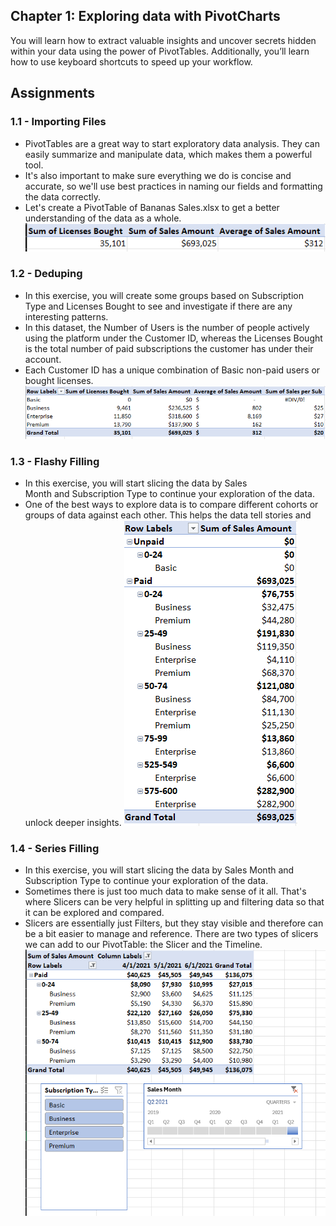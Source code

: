 ## Chapter 1: Exploring data with PivotCharts
You will learn how to extract valuable insights and uncover secrets hidden within your data using the power of PivotTables. Additionally, you’ll learn how to use keyboard shortcuts to speed up your workflow.

## Assignments
### 1.1 - Importing Files
- PivotTables are a great way to start exploratory data analysis. They can easily summarize and manipulate data, which makes them a powerful tool.
- It's also important to make sure everything we do is concise and accurate, so we'll use best practices in naming our fields and formatting the data correctly.
- Let's create a PivotTable of Bananas Sales.xlsx to get a better understanding of the data as a whole.
![Formatting Example](https://github.com/haileyrthomas01/datacamp-excel-fundamentals/blob/main/data-analysis-in-excel/screenshots/banana_sales1.png)

### 1.2 - Deduping
- In this exercise, you will create some groups based on Subscription Type and Licenses Bought to see and investigate if there are any interesting patterns.
- In this dataset, the Number of Users is the number of people actively using the platform under the Customer ID, whereas the Licenses Bought is the total number of paid subscriptions the customer has under their account.
- Each Customer ID has a unique combination of Basic non-paid users or bought licenses.
![Formatting Example](https://github.com/haileyrthomas01/datacamp-excel-fundamentals/blob/main/data-analysis-in-excel/screenshots/Screenshot%202025-04-07%20153416.png)

### 1.3 - Flashy Filling
- In this exercise, you will start slicing the data by Sales Month and Subscription Type to continue your exploration of the data.
- One of the best ways to explore data is to compare different cohorts or groups of data against each other. This helps the data tell stories and unlock deeper insights.
![Formatting Example](https://github.com/haileyrthomas01/datacamp-excel-fundamentals/blob/main/data-analysis-in-excel/screenshots/Screenshot%202025-04-07%20153441.png)

### 1.4 - Series Filling
- In this exercise, you will start slicing the data by Sales Month and Subscription Type to continue your exploration of the data.
- Sometimes there is just too much data to make sense of it all. That's where Slicers can be very helpful in splitting up and filtering data so that it can be explored and compared.
- Slicers are essentially just Filters, but they stay visible and therefore can be a bit easier to manage and reference. There are two types of slicers we can add to our PivotTable: the Slicer and the Timeline.
![Formatting Example](https://github.com/haileyrthomas01/datacamp-excel-fundamentals/blob/main/data-analysis-in-excel/screenshots/Screenshot%202025-04-07%20154410.png)
